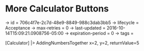 # More Calculator Buttons

-> id = 706c4f7e-2c7d-48e9-8849-988c3dab3bb5
-> lifecycle = Acceptance
-> max-retries = 0
-> last-updated = 2016-10-14T15:09:21.0908756-05:00
-> expiration-period = 0
-> tags = 

[Calculator]
|> AddingNumbersTogether x=2, y=2, returnValue=5
~~~
